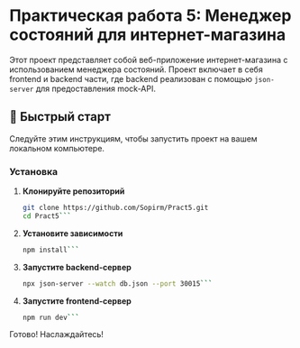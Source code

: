 # Практическая работа 5: Менеджер состояний для интернет-магазина

Этот проект представляет собой веб-приложение интернет-магазина с использованием менеджера состояний. Проект включает в себя frontend и backend части, где backend реализован с помощью `json-server` для предоставления mock-API.

## 🚀 Быстрый старт

Следуйте этим инструкциям, чтобы запустить проект на вашем локальном компьютере.

### Установка

1. **Клонируйте репозиторий**
   ```bash
   git clone https://github.com/Sopirm/Pract5.git
   cd Pract5```
2. **Установите зависимости**
   ```bash
   npm install```
4. **Запустите backend-сервер**
   ```bash
   npx json-server --watch db.json --port 30015```
6. **Запустите frontend-сервер**
   ```bash
   npm run dev```
Готово! Наслаждайтесь!
